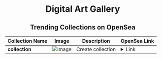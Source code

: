 <div align="center">

# Digital Art Gallery

## Trending Collections on OpenSea

| Collection Name                       | Image                                                                                     | Description                       | OpenSea Link                                                                                          |
|---------------------------------------|-------------------------------------------------------------------------------------------|-----------------------------------|--------------------------------------------------------------------------------------------------------|
| **collection** | ![Image](https://i.seadn.io/s/raw/files/3e60ff132b03104f6aff5551afc7495b.jpg?w=500&auto=format?w=200&auto=format) | Create collection | <details><summary>Link</summary>[collection](https://opensea.io/collection/collection-1198)</details> |

</div>